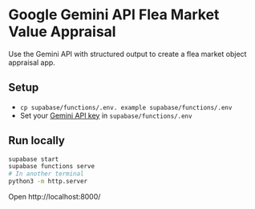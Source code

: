 # Google Gemini API Flea Market Value Appraisal

Use the Gemini API with structured output to create a flea market object appraisal app.

## Setup

- `cp supabase/functions/.env. example supabase/functions/.env`
- Set your [Gemini API key](https://ai.google.dev/gemini-api/docs/api-key) in `supabase/functions/.env`

## Run locally

```bash
supabase start
supabase functions serve
# In another terminal
python3 -m http.server
```

Open http://localhost:8000/
